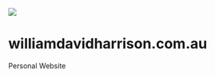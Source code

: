 <a href="https://williamdavidharrison.com.au"><img src="https://img.shields.io/website?down_color=red&down_message=Offline&label=Status&style=flat-square&up_color=green&up_message=Online&url=https%3A%2F%2Fwilliamdavidharrison.com.au"/></a>

# williamdavidharrison.com.au
Personal Website
